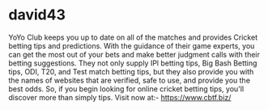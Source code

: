 # david43
YoYo Club keeps you up to date on all of the matches and provides Cricket betting tips and predictions. With the guidance of their game experts, you can get the most out of your bets and make better judgment calls with their betting suggestions. They not only supply IPl betting tips, Big Bash Betting tips, ODI, T20, and Test match betting tips, but they also provide you with the names of websites that are verified, safe to use, and provide you the best odds. So, if you begin looking for online cricket betting tips, you'll discover more than simply tips. Visit now at:- https://www.cbtf.biz/ 
